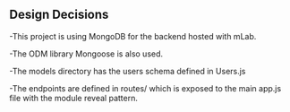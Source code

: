 ## Design Decisions

-This project is using MongoDB for the backend hosted with mLab.

-The ODM library Mongoose is also used.

-The models directory has the users schema defined in Users.js

-The endpoints are defined in routes/ which is exposed to the main app.js file with
the module reveal pattern. 
